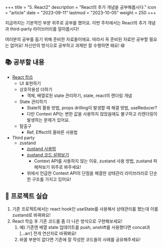 +++
title = "5. React2"
description = "React의 추가 개념을 공부해봅시다."
icon = "article"
date = "2023-09-11"
lastmod = "2023-10-05"
weight = 250
+++

지금까지는 기본적인 부분 위주로 공부를 했어요. 이번 주차에서는 React의 추가 개념과 third-party 라이브러리를 알아봅시다!

여러분의 공부를 돕기 위해 준비한 자료들이에요. 따라서 꼭 준비된 자료만 공부할 필요는 없어요! 자신만의 방식으로 공부하고 과제만 잘 수행하면 돼요! 😄

## 📚 공부할 내용

- [React 학습](https://ko.react.dev/learn/describing-the-ui)
  - UI 표현하기
  - 상호작용성 더하기
    - 객체, 배열로된 state 관리하기, state, react의 렌더링 개념
  - State 관리하기
    - State의 활용 방법, props drilling이 발생할 때 해결 방법, useReducer?
    - 다만 Context API는 변한 값을 사용하지 않았음에도 불구하고 리렌더링이 발생하는 문제가 있어요.
  - 탈출구
    - Ref, Effect의 올바른 사용법
- Third party
  - zustand
    - [zustand 사용법](https://velog.io/@yeonsubaek/React-Zustand%EB%A1%9C-%ED%8E%B8%EB%A6%AC%ED%95%98%EA%B2%8C-%EC%83%81%ED%83%9C%EA%B4%80%EB%A6%AC%ED%95%98%EA%B8%B0)
    - [zustand 코드 살펴보기](https://ui.toast.com/posts/ko_20210812)
      - Context API를 사용하지 않는 이유, zustand 사용 방법, zustand 파헤쳐보기 위주로 봐주세요!
    - 위에서 언급한 Context API의 단점을 해결한 상태관리 라이브러리로 단순한 구조를 가지고 있어요!

## 🎯 프로젝트 실습

1. 기존 프로젝트에서는 react hook인 useState를 사용해서 상태관리를 했는데 이를 zustand로 바꿔봐요!
2. React 학습 후 기존 코드를 좀 더 나은 방식으로 구현해보세요!
   1. 예) 기존엔 배열 state 업데이트를 push, unshift를 사용했다면 concat과 [...arr] 전개 연산자로 바꿔봐요!
   2. 바꿀 부분이 없다면 기존에 잘 작성한 코드들의 사례를 공유해주세요!
